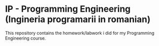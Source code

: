 # IP - Programming Engineering (Ingineria programarii in romanian)
This repository contains the homework/labwork i did for my Programming Engineering course.
